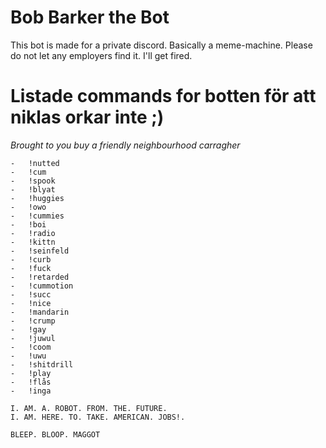# Bob Barker the Bot
This bot is made for a private discord. Basically a meme-machine. Please do not let any employers find it. I'll get fired.


# Listade commands for botten för att niklas orkar inte ;)

*Brought to you buy a friendly neighbourhood carragher*


```
-	!nutted
-	!cum
-	!spook
-	!blyat
-	!huggies
-	!owo
-	!cummies
-	!boi
-	!radio
-	!kittn
-	!seinfeld
-	!curb
-	!fuck
-	!retarded
-	!cummotion
-	!succ
-	!nice
-	!mandarin
-	!crump
-	!gay
-	!juwul
-	!coom
-	!uwu
-	!shitdrill
-	!play
-	!flås
-	!inga
```


```
I. AM. A. ROBOT. FROM. THE. FUTURE.
I. AM. HERE. TO. TAKE. AMERICAN. JOBS!.
```

```
BLEEP. BLOOP. MAGGOT
```